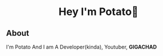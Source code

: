 <h1 align="center">Hey I'm Potato👋</h1>

## About
I'm Potato And I am A Developer(kinda), Youtuber, **GIGACHAD**
